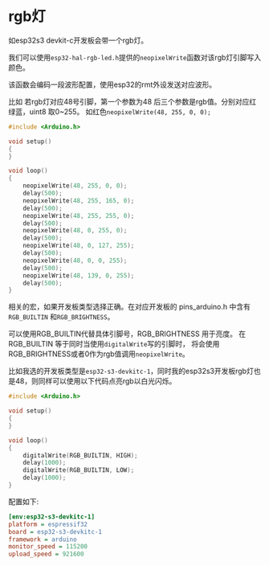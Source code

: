 # rgb灯
如esp32s3 devkit-c开发板会带一个rgb灯。

我们可以使用`esp32-hal-rgb-led.h`提供的`neopixelWrite`函数对该rgb灯引脚写入颜色。

该函数会编码一段波形配置，使用esp32的rmt外设发送对应波形。

比如 若rgb灯对应48号引脚，第一个参数为48 后三个参数是rgb值。分别对应红绿蓝，uint8 取0~255。
如红色`neopixelWrite(48, 255, 0, 0);`

```C++
#include <Arduino.h>

void setup()
{
}

void loop()
{
    neopixelWrite(48, 255, 0, 0);
    delay(500);
    neopixelWrite(48, 255, 165, 0);
    delay(500);
    neopixelWrite(48, 255, 255, 0);
    delay(500);
    neopixelWrite(48, 0, 255, 0);
    delay(500);
    neopixelWrite(48, 0, 127, 255);
    delay(500);
    neopixelWrite(48, 0, 0, 255);
    delay(500);
    neopixelWrite(48, 139, 0, 255);
    delay(500);
}

```

相关的宏，如果开发板类型选择正确。在对应开发板的 pins_arduino.h 中含有 `RGB_BUILTIN` 和`RGB_BRIGHTNESS`。

可以使用RGB_BUILTIN代替具体引脚号，RGB_BRIGHTNESS 用于亮度。
在RGB_BUILTIN 等于同时当使用`digitalWrite`写的引脚时， 将会使用RGB_BRIGHTNESS或者0作为rgb值调用`neopixelWrite`。

比如我选的开发板类型是`esp32-s3-devkitc-1`，同时我的esp32s3开发板rgb灯也是48，则同样可以使用以下代码点亮rgb以白光闪烁。
```C++
#include <Arduino.h>

void setup()
{
}

void loop()
{
    digitalWrite(RGB_BUILTIN, HIGH);
    delay(1000);
    digitalWrite(RGB_BUILTIN, LOW);
    delay(1000);
}

```
配置如下:
```Ini
[env:esp32-s3-devkitc-1]
platform = espressif32
board = esp32-s3-devkitc-1
framework = arduino
monitor_speed = 115200
upload_speed = 921600
```